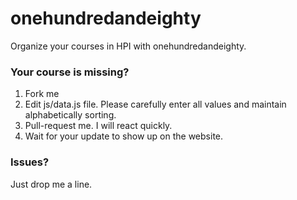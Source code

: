 # onehundredandeighty

Organize your courses in HPI with onehundredandeighty.

### Your course is missing?
1. Fork me
2. Edit js/data.js file. Please carefully enter all values and maintain alphabetically sorting.
3. Pull-request me. I will react quickly.
4. Wait for your update to show up on the website.

### Issues?
Just drop me a line.

